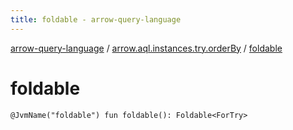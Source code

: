 ```yaml
---
title: foldable - arrow-query-language
---
```


[arrow-query-language](../index.html) / [arrow.aql.instances.try.orderBy](index.html) / [foldable](./foldable.html)

# foldable

`@JvmName("foldable") fun foldable(): Foldable<ForTry>`